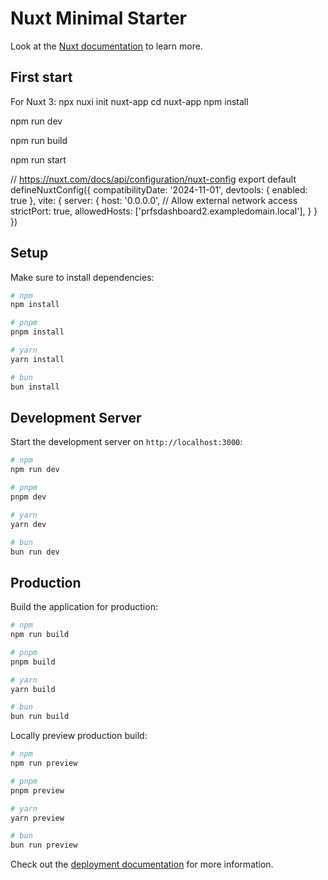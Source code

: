 # Nuxt Minimal Starter

Look at the [Nuxt documentation](https://nuxt.com/docs/getting-started/introduction) to learn more.

## First start

For Nuxt 3:
npx nuxi init nuxt-app
cd nuxt-app
npm install

npm run dev

npm run build

npm run start

// https://nuxt.com/docs/api/configuration/nuxt-config
export default defineNuxtConfig({
  compatibilityDate: '2024-11-01',
  devtools: { enabled: true },
  vite: {
    server: {
      host: '0.0.0.0', // Allow external network access
      strictPort: true,
      allowedHosts: ['prfsdashboard2.exampledomain.local'],
    }
  }
})


## Setup

Make sure to install dependencies:

```bash
# npm
npm install

# pnpm
pnpm install

# yarn
yarn install

# bun
bun install
```

## Development Server

Start the development server on `http://localhost:3000`:

```bash
# npm
npm run dev

# pnpm
pnpm dev

# yarn
yarn dev

# bun
bun run dev
```

## Production

Build the application for production:

```bash
# npm
npm run build

# pnpm
pnpm build

# yarn
yarn build

# bun
bun run build
```

Locally preview production build:

```bash
# npm
npm run preview

# pnpm
pnpm preview

# yarn
yarn preview

# bun
bun run preview
```

Check out the [deployment documentation](https://nuxt.com/docs/getting-started/deployment) for more information.
